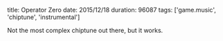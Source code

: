 title: Operator Zero
date: 2015/12/18
duration: 96087
tags: ['game.music', 'chiptune', 'instrumental']

Not the most complex chiptune out there, but it works.
